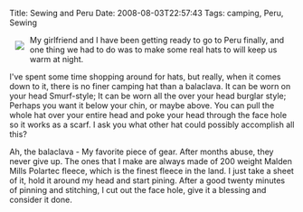 Title: Sewing and Peru
Date: 2008-08-03T22:57:43
Tags: camping, Peru, Sewing


<img src="http://www.michaeljaylissner.com/files/images/balaclava.png" style="float: left; padding: 10px">My girlfriend and I have been getting ready to go to Peru finally, and one thing we had to do was to make some real hats to will keep us warm at night.

I've spent some time shopping around for hats, but really, when it comes down to it, there is no finer camping hat than a balaclava. It can be worn on your head Smurf-style; It can be worn all the over your head burglar style; Perhaps you want it below your chin, or maybe above. You can pull the whole hat over your entire head and poke your head through the face hole so it works as a scarf. I ask you what other hat could possibly accomplish all this?

Ah, the balaclava - My favorite piece of gear. After months abuse, they never give up. The ones that I make are always made of 200 weight Malden Mills Polartec fleece, which is the finest fleece in the land. I just take a sheet of it, hold it around my head and start pining. After a good twenty minutes of pinning and stitching, I cut out the face hole, give it a blessing and consider it done.
